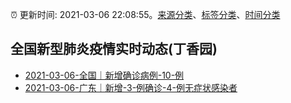 :alarm_clock: 更新时间: 2021-03-06 22:08:55。[来源分类](../README.md)、[标签分类](../TAGS.md)、[时间分类](../TIMELINE.md)

## 全国新型肺炎疫情实时动态(丁香园)




- [2021-03-06-全国｜新增确诊病例-10-例](http://app.cctv.com/special/cportal/detail/arti/index.html?id=ArtirsszBw3Aw3C6AxEFZ4sc210306&isfromapp=1) 
- [2021-03-06-广东｜新增-3-例确诊-4-例无症状感染者](http://app.cctv.com/special/cportal/detail/arti/index.html?id=ArtimHbbZ4s7moLNXsyU53PQ210306&isfromapp=1) 